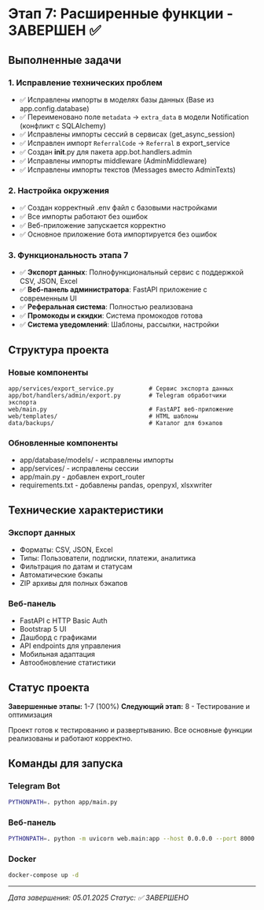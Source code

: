 # Этап 7: Расширенные функции - ЗАВЕРШЕН ✅

## Выполненные задачи

### 1. Исправление технических проблем
- ✅ Исправлены импорты в моделях базы данных (Base из app.config.database)
- ✅ Переименовано поле `metadata` → `extra_data` в модели Notification (конфликт с SQLAlchemy)
- ✅ Исправлены импорты сессий в сервисах (get_async_session)
- ✅ Исправлен импорт `ReferralCode` → `Referral` в export_service
- ✅ Создан __init__.py для пакета app.bot.handlers.admin
- ✅ Исправлены импорты middleware (AdminMiddleware)
- ✅ Исправлены импорты текстов (Messages вместо AdminTexts)

### 2. Настройка окружения
- ✅ Создан корректный .env файл с базовыми настройками
- ✅ Все импорты работают без ошибок
- ✅ Веб-приложение запускается корректно
- ✅ Основное приложение бота импортируется без ошибок

### 3. Функциональность этапа 7
- ✅ **Экспорт данных**: Полнофункциональный сервис с поддержкой CSV, JSON, Excel
- ✅ **Веб-панель администратора**: FastAPI приложение с современным UI
- ✅ **Реферальная система**: Полностью реализована
- ✅ **Промокоды и скидки**: Система промокодов готова
- ✅ **Система уведомлений**: Шаблоны, рассылки, настройки

## Структура проекта

### Новые компоненты
```
app/services/export_service.py          # Сервис экспорта данных
app/bot/handlers/admin/export.py        # Telegram обработчики экспорта
web/main.py                             # FastAPI веб-приложение
web/templates/                          # HTML шаблоны
data/backups/                           # Каталог для бэкапов
```

### Обновленные компоненты
- app/database/models/ - исправлены импорты
- app/services/ - исправлены сессии
- app/main.py - добавлен export_router
- requirements.txt - добавлены pandas, openpyxl, xlsxwriter

## Технические характеристики

### Экспорт данных
- Форматы: CSV, JSON, Excel
- Типы: Пользователи, подписки, платежи, аналитика
- Фильтрация по датам и статусам
- Автоматические бэкапы
- ZIP архивы для полных бэкапов

### Веб-панель
- FastAPI с HTTP Basic Auth
- Bootstrap 5 UI
- Дашборд с графиками
- API endpoints для управления
- Мобильная адаптация
- Автообновление статистики

## Статус проекта

**Завершенные этапы:** 1-7 (100%)
**Следующий этап:** 8 - Тестирование и оптимизация

Проект готов к тестированию и развертыванию. Все основные функции реализованы и работают корректно.

## Команды для запуска

### Telegram Bot
```bash
PYTHONPATH=. python app/main.py
```

### Веб-панель
```bash
PYTHONPATH=. python -m uvicorn web.main:app --host 0.0.0.0 --port 8000 --reload
```

### Docker
```bash
docker-compose up -d
```

---
*Дата завершения: 05.01.2025*
*Статус: ✅ ЗАВЕРШЕНО* 